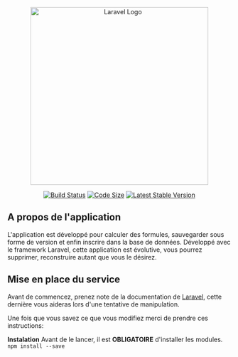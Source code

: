 <p align="center"><a href="https://laravel.com" target="_blank"><img src="https://raw.githubusercontent.com/laravel/art/master/logo-lockup/5%20SVG/2%20CMYK/1%20Full%20Color/laravel-logolockup-cmyk-red.svg" width="400" alt="Laravel Logo"></a></p>

<p align="center">
<a href="/"><img src="https://github.com/laravel/framework/workflows/tests/badge.svg" alt="Build Status"></a>
<a href="/"><img src="https://img.shields.io/github/languages/code-size/SQTZ/Laravel-web?color=blue&label=Code%20Size&logo=laravel&logoColor=blue" alt="Code Size"></a>
<a href="/"><img src="https://img.shields.io/github/package-json/v/SQTZ/Laravel-web?color=red&label=Version&logo=V&logoColor=red" alt="Latest Stable Version"></a>

</p>

## A propos de l'application

L'application est développé pour calculer des formules, sauvegarder sous forme de version et enfin inscrire dans la base de données. Développé avec le framework Laravel, cette application est évolutive, vous pourrez supprimer, reconstruire autant que vous le désirez.


## Mise en place du service

Avant de commencez, prenez note de la documentation de [Laravel](https://laravel.com/docs), cette dernière vous aideras lors d'une tentative de manipulation.

Une fois que vous savez ce que vous modifiez merci de prendre ces instructions:

**Instalation**
Avant de le lancer, il est **OBLIGATOIRE** d'installer les modules.
``npm install --save``